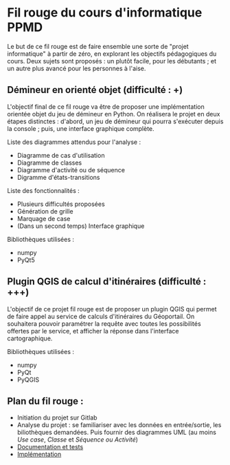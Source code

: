 # Fil rouge du cours d'informatique PPMD

Le but de ce fil rouge est de faire ensemble une sorte de "projet informatique" à partir de zéro, en explorant les objectifs pédagogiques du cours. Deux sujets sont proposés : un plutôt facile, pour les débutants ; et un autre plus avancé pour les personnes à l'aise.

## Démineur en orienté objet (difficulté : +)

L'objectif final de ce fil rouge va être de proposer une implémentation orientée objet du jeu de démineur en Python. On réalisera le projet en deux étapes distinctes : d'abord, un jeu de démineur qui pourra s'exécuter depuis la console ; puis, une interface graphique complète.

Liste des diagrammes attendus pour l'analyse :
  - Diagramme de cas d'utilisation
  - Diagramme de classes
  - Diagramme d'activité ou de séquence
  - Digramme d'états-transitions
  
Liste des fonctionnalités :
  - Plusieurs difficultés proposées
  - Génération de grille
  - Marquage de case
  - (Dans un second temps) Interface graphique

Bibliothèques utilisées :
  - numpy
  - PyQt5
  
## Plugin QGIS de calcul d'itinéraires (difficulté : +++)

L'objectif de ce projet fil rouge est de proposer un plugin QGIS qui permet de faire appel au service de calculs d'itinéraires du Géoportail. On souhaitera pouvoir paramétrer la requête avec toutes les possibilités offertes par le service, et afficher la réponse dans l'interface cartographique.

Bibliothèques utilisées :
  - numpy
  - PyQt
  - PyQGIS

## Plan du fil rouge :
  - Initiation du projet sur Gitlab
  - Analyse du projet : se familiariser avec les données en entrée/sortie, les biliothèques demandées. Puis fournir des diagrammes UML (au moins _Use case_, _Classe_ et _Séquence ou Activité_)
  - [Documentation et tests](documentation_et_tests.md)
  - [Implémentation](implementation.md)
